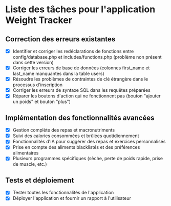 # Liste des tâches pour l'application Weight Tracker

## Correction des erreurs existantes
- [x] Identifier et corriger les redéclarations de fonctions entre config/database.php et includes/functions.php (problème non présent dans cette version)
- [x] Corriger les erreurs de base de données (colonnes first_name et last_name manquantes dans la table users)
- [x] Résoudre les problèmes de contraintes de clé étrangère dans le processus d'inscription
- [x] Corriger les erreurs de syntaxe SQL dans les requêtes préparées
- [x] Réparer les boutons d'action qui ne fonctionnent pas (bouton "ajouter un poids" et bouton "plus")

## Implémentation des fonctionnalités avancées
- [x] Gestion complète des repas et macronutriments
- [x] Suivi des calories consommées et brûlées quotidiennement
- [x] Fonctionnalités d'IA pour suggérer des repas et exercices personnalisés
- [x] Prise en compte des aliments blacklistés et des préférences alimentaires
- [x] Plusieurs programmes spécifiques (sèche, perte de poids rapide, prise de muscle, etc.)

## Tests et déploiement
- [x] Tester toutes les fonctionnalités de l'application
- [x] Déployer l'application et fournir un rapport à l'utilisateur
